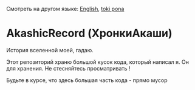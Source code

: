 Смотреть на другом языке: [English](../master/README.md "View in English"), [toki pona](../master/README.tok.md "lukin kepeken toki pona")

# AkashicRecord (ХронкиАкаши)
История вселенной моей, гадаю.

Этот репозиторий храню большой кусок кода, который написал я. Он для хранения. Не стесняйтесь просматривать !

Будьте в курсе, что здесь большая часть кода - прямо мусор
